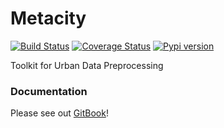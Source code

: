 # Metacity

[![Build Status](https://github.com/MetacitySuite/Metacity/workflows/Metacity%20CI/badge.svg)](https://github.com/MetacitySuite/Metacity/actions?query=workflow%3A%22Metacity+CI%22)
[![Coverage Status](https://coveralls.io/repos/github/MetacitySuite/Metacity/badge.svg?branch=release)](https://coveralls.io/github/MetacitySuite/Metacity?branch=release)
[![Pypi version](https://badge.fury.io/py/metacity.svg)](https://pypi.org/project/metacity/)

Toolkit for Urban Data Preprocessing

### Documentation

Please see out [GitBook](https://docs.metacity.cc/metacity/tools/metacity)!



